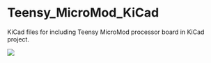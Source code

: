 # Teensy_MicroMod_KiCad
KiCad files for including Teensy MicroMod processor board in KiCad project.

<img src="https://github.com/santanu-io/Teensy_MicroMod_KiCad/blob/main/KiCad_TeensyMicromod_Demo.jpg">
